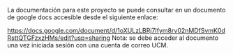 La documentación para este proyecto se puede consultar en un documento de google docs accesible desde el siguiente enlace:

https://docs.google.com/document/d/1oXULzLBRj7Ifym8rv02nMDfSvmK0dRsttQTGFzxzHMs/edit?usp=sharing
Nota: se debe acceder al documento una vez iniciada sesión con una cuenta de correo UCM.